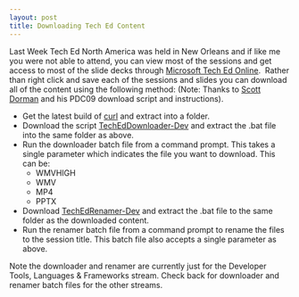 ```yaml
---
layout: post
title: Downloading Tech Ed Content
---
```

Last Week Tech Ed North America was held in New Orleans and if like me you were not able to attend, you can view most of the sessions and get access to most of the slide decks through <a href="http://www.msteched.com/" target="_blank">Microsoft Tech Ed Online</a>.&#160; Rather than right click and save each of the sessions and slides you can download all of the content using the following method: (Note: Thanks to <a href="http://geekswithblogs.net/sdorman/archive/2009/11/26/downloading-pdc-2009-content.aspx" target="_blank">Scott Dorman</a> and his PDC09 download script and instructions).
- Get the latest build of <a href="http://curl.haxx.se/download.html" target="_blank">curl</a> and extract into a folder. 
- Download the script <a href="http://cid-090d535e56bed79c.office.live.com/self.aspx/.Public/TechEdDownloader-Dev.zip" target="_blank">TechEdDownloader-Dev</a> and extract the .bat file into the same folder as above.
- Run the downloader batch file from a command prompt. This takes a single parameter which indicates the file you want to download. This can be:
    - WMVHIGH
    - WMV
    - MP4
    - PPTX
- Download <a href="http://cid-090d535e56bed79c.office.live.com/self.aspx/.Public/TechEdRenamer-Dev.zip" target="_blank">TechEdRenamer-Dev</a> and extract the .bat file to the same folder as the downloaded content.
- Run the renamer batch file from a command prompt to rename the files to the session title. This batch file also accepts a single parameter as above.

Note the downloader and renamer are currently just for the Developer Tools, Languages &amp; Frameworks stream. Check back for downloader and renamer batch files for the other streams.
